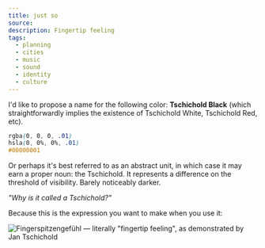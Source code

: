 ```yaml
---
title: just so
source: 
description: Fingertip feeling
tags:
  - planning
  - cities
  - music
  - sound
  - identity
  - culture
---
```


I'd like to propose a name for the following color: **Tschichold Black** (which straightforwardly implies the existence of Tschichold White, Tschichold Red, etc).

```css
rgba(0, 0, 0, .01)
hsla(0, 0%, 0%, .01)
#00000001
```

Or perhaps it's best referred to as an abstract unit, in which case it may earn a proper noun: the Tschichold. It represents a difference on the threshold of visibility. Barely noticeably darker.

*"Why is it called a Tschichold?"*

Because this is the expression you want to make when you use it:

![Fingerspitzengefühl — literally "fingertip feeling", as demonstrated by Jan Tschichold][1]

[1]: https://res.cloudinary.com/aias/image/upload/c_scale,w_432/v1579396623/the-innocent-i/tschichold-fingertips.jpg